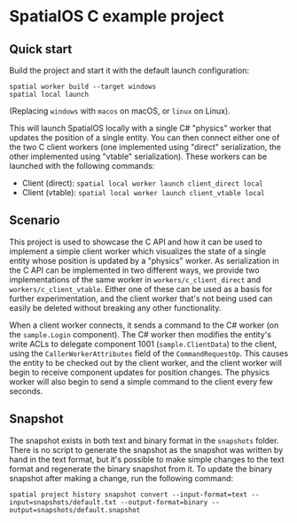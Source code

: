 # SpatialOS C example project

## Quick start

Build the project and start it with the default launch configuration:

```
spatial worker build --target windows
spatial local launch
```

(Replacing `windows` with `macos` on macOS, or `linux` on Linux).

This will launch SpatialOS locally with a single C# "physics" worker that updates the position of
a single entity. You can then connect either one of the two C client workers (one implemented using
"direct" serialization, the other implemented using "vtable" serialization). These workers can be
launched with the following commands:

* Client (direct): `spatial local worker launch client_direct local`
* Client (vtable): `spatial local worker launch client_vtable local`

## Scenario

This project is used to showcase the C API and how it can be used to implement a simple client
worker which visualizes the state of a single entity whose position is updated by a "physics"
worker. As serialization in the C API can be implemented in two different ways, we provide two
implementations of the same worker in `workers/c_client_direct` and `workers/c_client_vtable`.
Either one of these can be used as a basis for further experimentation, and the client worker that's
not being used can easily be deleted without breaking any other functionality.

When a client worker connects, it sends a command to the C# worker (on the `sample.Login` component).
The C# worker then modifies the entity's write ACLs to delegate component 1001 (`sample.ClientData`)
to the client, using the `CallerWorkerAttributes` field of the `CommandRequestOp`. This causes the
entity to be checked out by the client worker, and the client worker will begin to receive component
updates for position changes. The physics worker will also begin to send a simple command to the
client every few seconds.

## Snapshot

The snapshot exists in both text and binary format in the `snapshots` folder. There is no script
to generate the snapshot as the snapshot was written by hand in the text format, but it's possible
to make simple changes to the text format and regenerate the binary snapshot from it. To update the
binary snapshot after making a change, run the following command:

```
spatial project history snapshot convert --input-format=text --input=snapshots/default.txt --output-format=binary --output=snapshots/default.snapshot
```